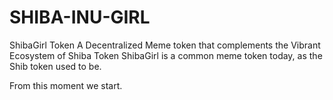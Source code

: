 # SHIBA-INU-GIRL
ShibaGirl Token A Decentralized Meme token that complements the Vibrant Ecosystem of Shiba Token ShibaGirl is a common meme token today, as the Shib token used to be.

From this moment we start.
